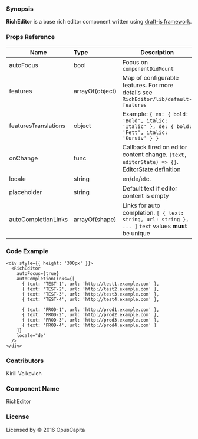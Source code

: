 ### Synopsis

**RichEditor** is a base rich editor component written using [draft-js framework](https://facebook.github.io/draft-js).

### Props Reference

| Name                           | Type                    | Description                                                                                                                                                              |
| ------------------------------ | :---------------------- | -----------------------------------------------------------                                                                                                              |
| autoFocus                      | bool                    | Focus on `componentDidMount`                                                                                                                                             |
| features                       | arrayOf(object)         | Map of configurable features. For more details see `RichEditor/lib/default-features`                                                                                     |
| featuresTranslations           | object                  | Example: `{ en: { bold: 'Bold', italic: 'Italic' }, de: { bold: 'Fett', italic: 'Kursiv' } }`                                                                            |
| onChange                       | func                    | Callback fired on editor content change. `(text, editorState) => {}`. [EditorState definition](https://facebook.github.io/draft-js/docs/api-reference-editor-state.html) |
| locale                         | string                  | en/de/etc.                                                                                                                                                               |
| placeholder                    | string                  | Default text if editor content is empty                                                                                                                                  |
| autoCompletionLinks            | arrayOf(shape)          | Links for auto completion. `[ { text: string, url: string }, ... ]` `text` values **must** be unique                                                                     |

### Code Example

```
<div style={{ height: '300px' }}>
  <RichEditor
    autoFocus={true}
    autoCompletionLinks={[
      { text: 'TEST-1', url: 'http://test1.example.com' },
      { text: 'TEST-2', url: 'http://test2.example.com' },
      { text: 'TEST-3', url: 'http://test3.example.com' },
      { text: 'TEST-4', url: 'http://test4.example.com' },
      
      { text: 'PROD-1', url: 'http://prod1.example.com' },
      { text: 'PROD-2', url: 'http://prod2.example.com' },
      { text: 'PROD-3', url: 'http://prod3.example.com' },
      { text: 'PROD-4', url: 'http://prod4.example.com' }
    ]}
    locale="de"
  />
</div>
```

### Contributors
Kirill Volkovich

### Component Name

RichEditor

### License

Licensed by © 2016 OpusCapita

